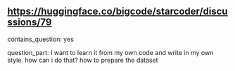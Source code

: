 ## https://huggingface.co/bigcode/starcoder/discussions/79

contains_question: yes

question_part: I want to learn it from my own code and write in my own style. how can i do that? how to prepare the dataset